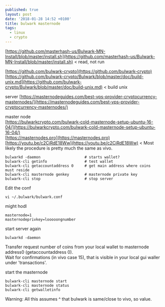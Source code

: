 ```yaml
---
published: true
layout: post
date: '2018-01-28 14:52 +0100'
title: bulwark masternode
tags:
  - linux
  - crypto
---
```

[https://github.com/masterhash-us/Bulwark-MN-Install/blob/master/install.sh](https://github.com/masterhash-us/Bulwark-MN-Install/blob/master/install.sh) < read, not run

[https://github.com/bulwark-crypto](https://github.com/bulwark-crypto)  
[https://github.com/bulwark-crypto/Bulwark/blob/master/doc/build-unix.md](https://github.com/bulwark-crypto/Bulwark/blob/master/doc/build-unix.md) < build unix

server [https://masternodeguides.com/best-vps-provider-cryptocurrency-masternodes/](https://masternodeguides.com/best-vps-provider-cryptocurrency-masternodes/)

master node  
[https://bulwarkcrypto.com/bulwark-cold-masternode-setup-ubuntu-16-04/](https://bulwarkcrypto.com/bulwark-cold-masternode-setup-ubuntu-16-04/)  
[https://masternodes.pro](https://masternodes.pro)  
[https://youtu.be/c2CiRdE18Ww](https://youtu.be/c2CiRdE18Ww) < Most likely the procedure is pretty much the same as vivo.

	bulwarkd -daemon 					# starts wallet?
	bulwark-cli getinfo					# test wallet
  	bulwark-cli getaccountaddress 0		# get main address where coins must reside
    bulwark-cli masternode genkey		# masternode private key
    bulwark-cli stop					# stop server
    
Edit the conf
    
    vi ~/.bulwark/bulwark.conf

might hodl

	masternode=1
    masternodeprivkey=looooongnumber
    
start server again

	bulwarkd -daemon
    
Transfer request number of coins from your local wallet to masternode address0 (getaccountaddress 0).  
Wait for confirmations (in vivo case 15), that is visible in your local gui waller under 'transactions'.

start the masternode

	bulwark-cli masternode start
    bulwark-cli masternode status
    bulwark-cli getwalletinfo

Warning: All this assumes ^ that bulwark is same/close to vivo, so value.
